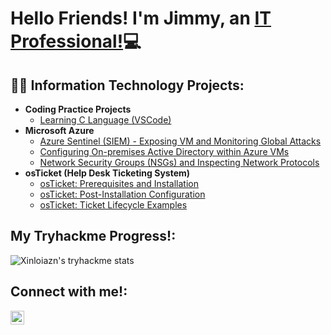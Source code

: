 <h1>Hello Friends! I'm Jimmy, an <a href="https://linkedin.com/in/jdang9656">IT Professional!</a>💻</h1>

<h2>👨‍💻 Information Technology Projects:</h2>

- <b>Coding Practice Projects</b>
  - [Learning C Language (VSCode)](https://github.com/xinloiazn/learning-c)
- <b>Microsoft Azure</b>
  - [Azure Sentinel (SIEM) - Exposing VM and Monitoring Global Attacks](https://github.com/xinloiazn/sentinel-cyberattacks)
  - [Configuring On-premises Active Directory within Azure VMs](https://github.com/xinloiazn/configure-ad)
  - [Network Security Groups (NSGs) and Inspecting Network Protocols](https://github.com/xinloiazn/azure-network-protocols)
- <b>osTicket (Help Desk Ticketing System)</b>
  - [osTicket: Prerequisites and Installation](https://github.com/xinloiazn/osticket-prereqs)
  - [osTicket: Post-Installation Configuration](https://github.com/xinloiazn/post-install-config)
  - [osTicket: Ticket Lifecycle Examples](https://github.com/xinloiazn/ticket-lifecycle)

<h2>My Tryhackme Progress!:</h2>

![Xinloiazn's tryhackme stats](https://tryhackme-badges.s3.amazonaws.com/Xinloiazn.png)

<h2>Connect with me!:</h2>

[<img align="left" alt="Jimmy | LinkedIn" width="22px" src="https://upload.wikimedia.org/wikipedia/commons/e/e9/Linkedin_icon.svg" />][linkedin]

[linkedin]: https://linkedin.com/in/jdang9656
